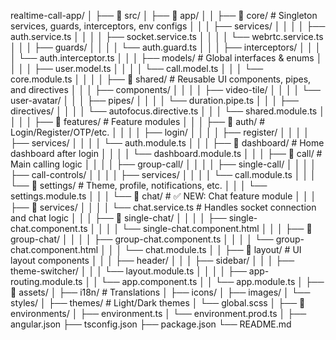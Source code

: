 realtime-call-app/
│
├── 📁 src/
│   ├── 📁 app/
│   │   ├── 📁 core/                      # Singleton services, guards, interceptors, env configs
│   │   │   ├── services/
│   │   │   │   ├── auth.service.ts
│   │   │   │   ├── socket.service.ts
│   │   │   │   └── webrtc.service.ts
│   │   │   ├── guards/
│   │   │   │   └── auth.guard.ts
│   │   │   ├── interceptors/
│   │   │   │   └── auth.interceptor.ts
│   │   │   ├── models/                  # Global interfaces & enums
│   │   │   │   ├── user.model.ts
│   │   │   │   └── call.model.ts
│   │   │   └── core.module.ts
│   │
│   │   ├── 📁 shared/                    # Reusable UI components, pipes, and directives
│   │   │   ├── components/
│   │   │   │   ├── video-tile/
│   │   │   │   └── user-avatar/
│   │   │   ├── pipes/
│   │   │   │   └── duration.pipe.ts
│   │   │   ├── directives/
│   │   │   │   └── autofocus.directive.ts
│   │   │   └── shared.module.ts
│   │
│   │   ├── 📁 features/                  # Feature modules
│   │   │   ├── 📁 auth/                  # Login/Register/OTP/etc.
│   │   │   │   ├── login/
│   │   │   │   ├── register/
│   │   │   │   ├── services/
│   │   │   │   └── auth.module.ts
│   │   │   ├── 📁 dashboard/            # Home dashboard after login
│   │   │   │   └── dashboard.module.ts
│   │   │   ├── 📁 call/                 # Main calling logic
│   │   │   │   ├── group-call/
│   │   │   │   ├── single-call/
│   │   │   │   ├── call-controls/
│   │   │   │   ├── services/
│   │   │   │   └── call.module.ts
│   │   │   └── 📁 settings/             # Theme, profile, notifications, etc.
│   │   │       └── settings.module.ts
│   │   │   └── 📁 chat/                 # ✅ NEW: Chat feature module
│   │   │       ├── 📁 services/
│   │   │       │   └── chat.service.ts         # Handles socket connection and chat logic
│   │   │       ├── 📁 single-chat/
│   │   │       │   ├── single-chat.component.ts
│   │   │       │   └── single-chat.component.html
│   │   │       ├── 📁 group-chat/
│   │   │       │   ├── group-chat.component.ts
│   │   │       │   └── group-chat.component.html
│   │   │       └── chat.module.ts
│   │   ├── 📁 layout/                   # UI layout components
│   │   │   ├── header/
│   │   │   ├── sidebar/
│   │   │   ├── theme-switcher/
│   │   │   └── layout.module.ts
│   │
│   │   ├── app-routing.module.ts
│   │   └── app.component.ts
│   │   └── app.module.ts
│
├── 📁 assets/
│   ├── i18n/                            # Translations
│   ├── icons/
│   ├── images/
│   └── styles/
│       ├── themes/                     # Light/Dark themes
│       └── global.scss
│
├── 📁 environments/
│   ├── environment.ts
│   └── environment.prod.ts
│
├── angular.json
├── tsconfig.json
├── package.json
└── README.md
